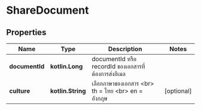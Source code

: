 
# ShareDocument

## Properties
Name | Type | Description | Notes
------------ | ------------- | ------------- | -------------
**documentId** | **kotlin.Long** | documentId หรือ recordId ของเอกสารที่ต้องการส่งอีเมล | 
**culture** | **kotlin.String** | เลือกภาษาของเอกสาร &lt;br&gt; th &#x3D; ไทย &lt;br&gt; en &#x3D; อังกฤษ |  [optional]




